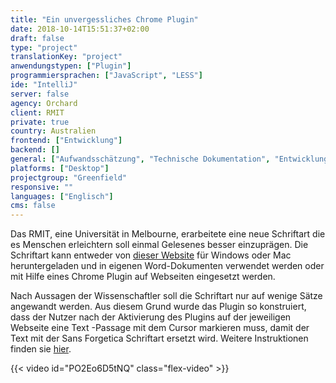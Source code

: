 ```yaml
---
title: "Ein unvergessliches Chrome Plugin"
date: 2018-10-14T15:51:37+02:00
draft: false
type: "project"
translationKey: "project"
anwendungstypen: ["Plugin"]
programmiersprachen: ["JavaScript", "LESS"]
ide: "IntelliJ"
server: false
agency: Orchard
client: RMIT
private: true
country: Australien
frontend: ["Entwicklung"]
backend: []
general: ["Aufwandsschätzung", "Technische Dokumentation", "Entwicklung", "Deployment"]
platforms: ["Desktop"]
projectgroup: "Greenfield"
responsive: ""
languages: ["Englisch"]
cms: false
---
```


Das RMIT, eine Universität in Melbourne, erarbeitete eine neue Schriftart die es Menschen erleichtern soll einmal
 Gelesenes besser einzuprägen. Die Schriftart kann entweder von [dieser Website](http://sansforgetica.rmit/) für Windows oder Mac
  heruntergeladen und in eigenen Word-Dokumenten verwendet werden oder mit Hilfe eines Chrome Plugin auf Webseiten eingesetzt werden.

Nach Aussagen der Wissenschaftler soll die Schriftart nur auf wenige Sätze angewandt werden. Aus diesem Grund wurde
 das Plugin so konstruiert, dass der Nutzer nach der Aktivierung des Plugins auf der jeweiligen Webseite eine Text
 -Passage mit dem Cursor markieren muss, damit der Text mit der Sans Forgetica Schriftart ersetzt wird. Weitere
  Instruktionen finden sie [hier](https://chrome.google.com/webstore/detail/sans-forgetica-study-mode/jojbobbpjflbaekncckdbanjoakgpbbc?hl=en).

{{< video id="PO2Eo6D5tNQ" class="flex-video" >}}